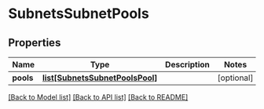 # SubnetsSubnetPools

## Properties
Name | Type | Description | Notes
------------ | ------------- | ------------- | -------------
**pools** | [**list[SubnetsSubnetPoolsPool]**](SubnetsSubnetPoolsPool.md) |  | [optional] 

[[Back to Model list]](../README.md#documentation-for-models) [[Back to API list]](../README.md#documentation-for-api-endpoints) [[Back to README]](../README.md)


